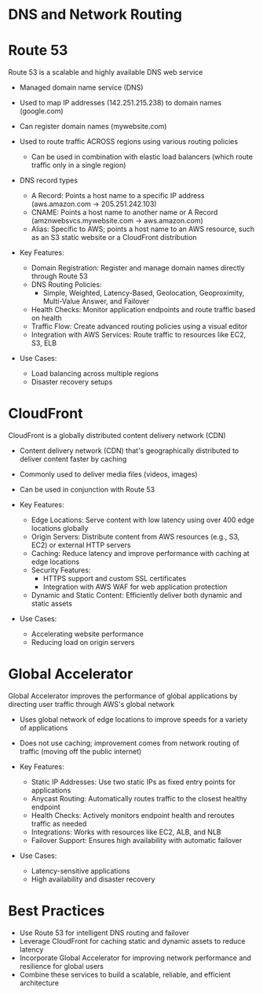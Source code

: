# DNS and Network Routing

# Route 53

Route 53 is a scalable and highly available DNS web service

- Managed domain name service (DNS)
- Used to map IP addresses (142.251.215.238) to domain names (google.com)
- Can register domain names (mywebsite.com)
- Used to route traffic ACROSS regions using various routing policies
    - Can be used in combination with elastic load balancers (which route traffic only in a single region)
- DNS record types
    - A Record: Points a host name to a specific IP address (aws.amazon.com -> 205.251.242.103)
    - CNAME: Points a host name to another name or A Record (amznwebsvcs.mywebsite.com -> aws.amazon.com)
    - Alias: Specific to AWS; points a host name to an AWS resource, such as an S3 static website or a CloudFront distribution

- Key Features:
    - Domain Registration: Register and manage domain names directly through Route 53
    - DNS Routing Policies:
        - Simple, Weighted, Latency-Based, Geolocation, Geoproximity, Multi-Value Answer, and Failover
    - Health Checks: Monitor application endpoints and route traffic based on health
    - Traffic Flow: Create advanced routing policies using a visual editor
    - Integration with AWS Services: Route traffic to resources like EC2, S3, ELB

- Use Cases:
    - Load balancing across multiple regions
    - Disaster recovery setups

# CloudFront

CloudFront is a globally distributed content delivery network (CDN)

- Content delivery network (CDN) that's geographically distributed to deliver content faster by caching
- Commonly used to deliver media files (videos, images)
- Can be used in conjunction with Route 53

- Key Features:
    - Edge Locations: Serve content with low latency using over 400 edge locations globally
    - Origin Servers: Distribute content from AWS resources (e.g., S3, EC2) or external HTTP servers
    - Caching: Reduce latency and improve performance with caching at edge locations
    - Security Features:
        - HTTPS support and custom SSL certificates
        - Integration with AWS WAF for web application protection
    - Dynamic and Static Content: Efficiently deliver both dynamic and static assets

- Use Cases:
    - Accelerating website performance
    - Reducing load on origin servers

# Global Accelerator

Global Accelerator improves the performance of global applications by directing user traffic through AWS's global network

- Uses global network of edge locations to improve speeds for a variety of applications
- Does not use caching; improvement comes from network routing of traffic (moving off the public internet)

- Key Features:
    - Static IP Addresses: Use two static IPs as fixed entry points for applications
    - Anycast Routing: Automatically routes traffic to the closest healthy endpoint
    - Health Checks: Actively monitors endpoint health and reroutes traffic as needed
    - Integrations: Works with resources like EC2, ALB, and NLB
    - Failover Support: Ensures high availability with automatic failover

- Use Cases:
    - Latency-sensitive applications
    - High availability and disaster recovery

# Best Practices

- Use Route 53 for intelligent DNS routing and failover
- Leverage CloudFront for caching static and dynamic assets to reduce latency
- Incorporate Global Accelerator for improving network performance and resilience for global users
- Combine these services to build a scalable, reliable, and efficient architecture

